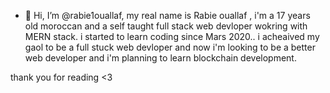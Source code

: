 - 👋 Hi, I’m @rabie1ouallaf, my real name is Rabie ouallaf , i'm a 17 years old moroccan and a self taught full stack web devloper wokring with MERN stack.
i started to learn coding since Mars 2020.. i acheaived my gaol to be a full stuck web devloper and now i'm looking to be a better web developer and i'm planning to learn blockchain development.

thank you for reading <3

<!---
rabie1ouallaf/rabie1ouallaf is a ✨ special ✨ repository because its `README.md` (this file) appears on your GitHub profile.
You can click the Preview link to take a look at your changes.
--->
